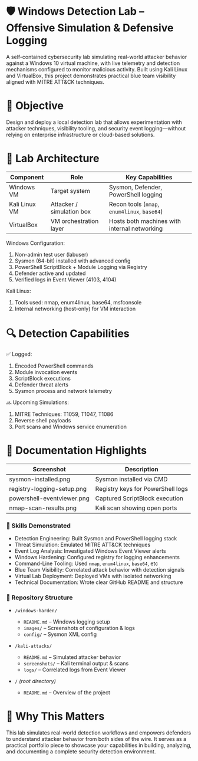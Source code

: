 # 🛡️ Windows Detection Lab – Offensive Simulation & Defensive Logging
A self-contained cybersecurity lab simulating real-world attacker behavior against a Windows 10 virtual machine, with live telemetry and detection mechanisms configured to monitor malicious activity. Built using Kali Linux and VirtualBox, this project demonstrates practical blue team visibility aligned with MITRE ATT&CK techniques.

# 🚀 Objective
Design and deploy a local detection lab that allows experimentation with attacker techniques, visibility tooling, and security event logging—without relying on enterprise infrastructure or cloud-based solutions.

# 🧱 Lab Architecture
| Component      | Role                         | Key Capabilities                               |
|----------------|------------------------------|------------------------------------------------|
| Windows VM     | Target system                | Sysmon, Defender, PowerShell logging           |
| Kali Linux VM  | Attacker / simulation box    | Recon tools (`nmap`, `enum4linux`, `base64`)   |
| VirtualBox     | VM orchestration layer       | Hosts both machines with internal networking   |

Windows Configuration:

1. Non-admin test user (labuser)
2. Sysmon (64-bit) installed with advanced config
3. PowerShell ScriptBlock + Module Logging via Registry
4. Defender active and updated
5. Verified logs in Event Viewer (4103, 4104)

Kali Linux:
1. Tools used: nmap, enum4linux, base64, msfconsole
2. Internal networking (host-only) for VM interaction

# 🔍 Detection Capabilities

✅ Logged:
1. Encoded PowerShell commands
2. Module invocation events
3. ScriptBlock executions
4. Defender threat alerts
5. Sysmon process and network telemetry

🔜 Upcoming Simulations:
1. MITRE Techniques: T1059, T1047, T1086
2. Reverse shell payloads
3. Port scans and Windows service enumeration

# 📸 Documentation Highlights
| Screenshot                | Description                        |
|---------------------------|------------------------------------|
| sysmon-installed.png      | Sysmon installed via CMD           |
| registry-logging-setup.png| Registry keys for PowerShell logs |
| powershell-eventviewer.png| Captured ScriptBlock execution     |
| nmap-scan-results.png     | Kali scan showing open ports       |



### 🧠 Skills Demonstrated
- Detection Engineering: Built Sysmon and PowerShell logging stack  
- Threat Simulation: Emulated MITRE ATT&CK techniques  
- Event Log Analysis: Investigated Windows Event Viewer alerts  
- Windows Hardening: Configured registry for logging enhancements  
- Command-Line Tooling: Used `nmap`, `enum4linux`, `base64`, etc  
- Blue Team Visibility: Correlated attack behavior with detection signals  
- Virtual Lab Deployment: Deployed VMs with isolated networking  
- Technical Documentation: Wrote clear GitHub README and structure


### 📁 Repository Structure

- `/windows-harden/`
  - `README.md` – Windows logging setup
  - `images/` – Screenshots of configuration & logs
  - `config/` – Sysmon XML config

- `/kali-attacks/`
  - `README.md` – Simulated attacker behavior
  - `screenshots/` – Kali terminal output & scans
  - `logs/` – Correlated logs from Event Viewer

- `/` *(root directory)*
  - `README.md` – Overview of the project

# 📌 Why This Matters
This lab simulates real-world detection workflows and empowers defenders to understand attacker behavior from both sides of the wire. It serves as a practical portfolio piece to showcase your capabilities in building, analyzing, and documenting a complete security detection environment.
